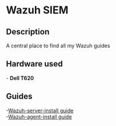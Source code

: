 <h1>Wazuh SIEM</h1>

<h2>Description</h2>
A central place to find all my Wazuh guides
<br />


<h2>Hardware used</h2>
- <b>Dell T620</b>


<h2>Guides</h2>

-[Wazuh-server-install guide](https://github.com/joshkoo1988/wazuh-server-install) <br/>
-[Wazuh-agent-install guide](https://github.com/joshkoo1988/wazuh-agent-install)
